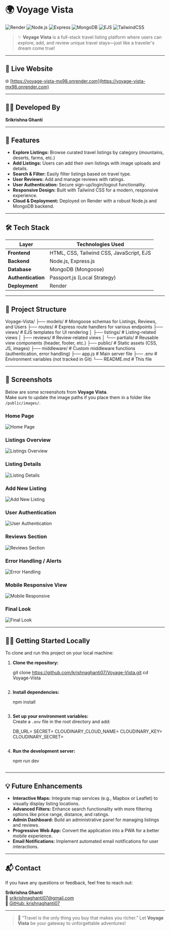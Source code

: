 
# 🌍 Voyage Vista

![Render](https://img.shields.io/badge/Hosted%20on-Render-3f3f3f?logo=render&logoColor=white)
![Node.js](https://img.shields.io/badge/Backend-Node.js-339933?logo=nodedotjs&logoColor=white)
![Express](https://img.shields.io/badge/Framework-Express.js-black?logo=express&logoColor=white)
![MongoDB](https://img.shields.io/badge/Database-MongoDB-4ea94b?logo=mongodb&logoColor=white)
![EJS](https://img.shields.io/badge/Templating-EJS-cc0000?logo=ejs&logoColor=white)
![TailwindCSS](https://img.shields.io/badge/Styling-TailwindCSS-38bdf8?logo=tailwindcss&logoColor=white)

> ✨ **Voyage Vista** is a full-stack travel listing platform where users can explore, add, and review unique travel stays—just like a traveler's dream come true!

---

## 🔗 Live Website

🌐 [https://voyage-vista-mx98.onrender.com](https://voyage-vista-mx98.onrender.com)

---

## 👨‍💻 Developed By

**Srikrishna Ghanti**

---

## 🚀 Features

- **Explore Listings:** Browse curated travel listings by category (mountains, deserts, farms, etc.)
- **Add Listings:** Users can add their own listings with image uploads and details.
- **Search & Filter:** Easily filter listings based on travel type.
- **User Reviews:** Add and manage reviews with ratings.
- **User Authentication:** Secure sign-up/login/logout functionality.
- **Responsive Design:** Built with Tailwind CSS for a modern, responsive experience.
- **Cloud & Deployment:** Deployed on Render with a robust Node.js and MongoDB backend.

---

## 🛠️ Tech Stack

| Layer       | Technologies Used                      |
|-------------|----------------------------------------|
| **Frontend**    | HTML, CSS, Tailwind CSS, JavaScript, EJS |
| **Backend**     | Node.js, Express.js                   |
| **Database**    | MongoDB (Mongoose)                    |
| **Authentication** | Passport.js (Local Strategy)          |
| **Deployment**  | Render                                |

---

## 📁 Project Structure

Voyage-Vista/
├── models/             # Mongoose schemas for Listings, Reviews, and Users
├── routes/             # Express route handlers for various endpoints
├── views/              # EJS templates for UI rendering
│   ├── listings/       # Listing-related views
│   ├── reviews/        # Review-related views
│   └── partials/       # Reusable view components (header, footer, etc.)
├── public/             # Static assets (CSS, JS, images)
├── middleware/         # Custom middleware functions (authentication, error handling)
├── app.js              # Main server file
├── .env                # Environment variables (not tracked in Git)
└── README.md           # This file

---

## 📸 Screenshots

Below are some screenshots from **Voyage Vista**.  
Make sure to update the image paths if you place them in a folder like `/public/images/`.

### Home Page
![Home Page](./Screenshot%20(527).png)

### Listings Overview
![Listings Overview](./Screenshot%20(528).png)

### Listing Details
![Listing Details](./Screenshot%20(529).png)

### Add New Listing
![Add New Listing](./Screenshot%20(530).png)

### User Authentication
![User Authentication](./Screenshot%20(531).png)

### Reviews Section
![Reviews Section](./Screenshot%20(532).png)

### Error Handling / Alerts
![Error Handling](./Screenshot%20(533).png)

### Mobile Responsive View
![Mobile Responsive](./Screenshot%20(534).png)

### Final Look
![Final Look](./Screenshot%20(535).png)

---

## 🧑‍💻 Getting Started Locally

To clone and run this project on your local machine:

1. **Clone the repository:**

    git clone https://github.com/krishnaghanti07/Voyage-Vista.git
    cd Voyage-Vista
    ```

2. **Install dependencies:**

    npm install
    ```

3. **Set up your environment variables:**  
   Create a `.env` file in the root directory and add:

    DB_URL=<your-mongodb-uri>
    SECRET=<your-session-secret>
    CLOUDINARY_CLOUD_NAME=<your-cloudinary-cloud-name>
    CLOUDINARY_KEY=<your-cloudinary-key>
    CLOUDINARY_SECRET=<your-cloudinary-secret>
    ```

4. **Run the development server:**

    npm run dev
    ```

---

## 💡 Future Enhancements

- **Interactive Maps:** Integrate map services (e.g., Mapbox or Leaflet) to visually display listing locations.
- **Advanced Filters:** Enhance search functionality with more filtering options like price range, distance, and ratings.
- **Admin Dashboard:** Build an administrative panel for managing listings and reviews.
- **Progressive Web App:** Convert the application into a PWA for a better mobile experience.
- **Email Notifications:** Implement automated email notifications for user interactions.

---

## 📬 Contact

If you have any questions or feedback, feel free to reach out:

**Srikrishna Ghanti**  
📧 [srikrishnaghanti07@gmail.com](mailto:srikrishnaghanti07@gmail.com)  
🔗 [GitHub: krishnaghanti07](https://github.com/krishnaghanti07)

---

> 🧳 “Travel is the only thing you buy that makes you richer.” Let **Voyage Vista** be your gateway to unforgettable adventures!
```
